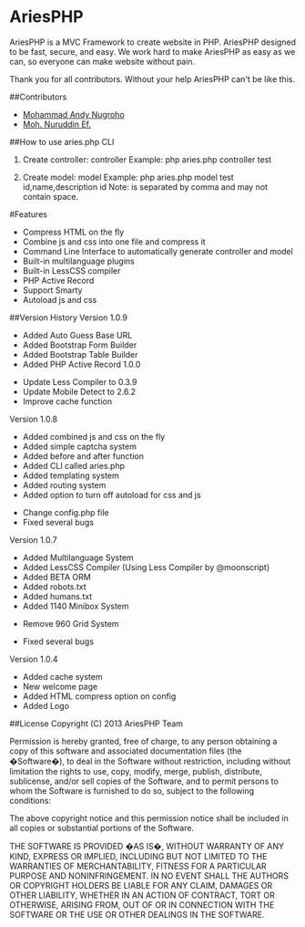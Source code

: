 AriesPHP
========

AriesPHP is a MVC Framework to create website in PHP.
AriesPHP designed to be fast, secure, and easy. We work hard to make
AriesPHP as easy as we can, so everyone can make website without pain.

Thank you for all contributors. Without your help AriesPHP can't be like this.

##Contributors
- [Mohammad Andy Nugroho](https://twitter.com/androvnugros)
- [Moh. Nuruddin Ef.](https://twitter.com/uudshan)

##How to use aries.php CLI
1. Create controller:
controller <name>
Example: php aries.php controller test

2. Create model:
model <table-name> <field-list> <primary-key>
Example: php aries.php model test id,name,description id
Note: <field-list> is separated by comma and may not contain space.

#Features
- Compress HTML on the fly
- Combine js and css into one file and compress it
- Command Line Interface to automatically generate controller and model
- Built-in multilanguage plugins
- Built-in LessCSS compiler
- PHP Active Record
- Support Smarty
- Autoload js and css

##Version History
Version 1.0.9
+ Added Auto Guess Base URL
+ Added Bootstrap Form Builder
+ Added Bootstrap Table Builder
+ Added PHP Active Record 1.0.0
* Update Less Compiler to 0.3.9
* Update Mobile Detect to 2.6.2
* Improve cache function

Version 1.0.8
+ Added combined js and css on the fly
+ Added simple captcha system
+ Added before and after function
+ Added CLI called aries.php
+ Added templating system
+ Added routing system
+ Added option to turn off autoload for css and js
* Change config.php file
* Fixed several bugs

Version 1.0.7
+ Added Multilanguage System
+ Added LessCSS Compiler (Using Less Compiler by @moonscript)
+ Added BETA ORM
+ Added robots.txt
+ Added humans.txt
+ Added 1140 Minibox System
- Remove 960 Grid System
* Fixed several bugs

Version 1.0.4
+ Added cache system
+ New welcome page
+ Added HTML compress option on config
+ Added Logo

##License
Copyright (C) 2013 AriesPHP Team

Permission is hereby granted, free of charge, to any person obtaining a copy of this software and associated documentation files (the �Software�), to deal in the Software without restriction, including without limitation the rights to use, copy, modify, merge, publish, distribute, sublicense, and/or sell copies of the Software, and to permit persons to whom the Software is furnished to do so, subject to the following conditions:

The above copyright notice and this permission notice shall be included in all copies or substantial portions of the Software.

THE SOFTWARE IS PROVIDED �AS IS�, WITHOUT WARRANTY OF ANY KIND, EXPRESS OR IMPLIED, INCLUDING BUT NOT LIMITED TO THE WARRANTIES OF MERCHANTABILITY, FITNESS FOR A PARTICULAR PURPOSE AND NONINFRINGEMENT. IN NO EVENT SHALL THE AUTHORS OR COPYRIGHT HOLDERS BE LIABLE FOR ANY CLAIM, DAMAGES OR OTHER LIABILITY, WHETHER IN AN ACTION OF CONTRACT, TORT OR OTHERWISE, ARISING FROM, OUT OF OR IN CONNECTION WITH THE SOFTWARE OR THE USE OR OTHER DEALINGS IN THE SOFTWARE.